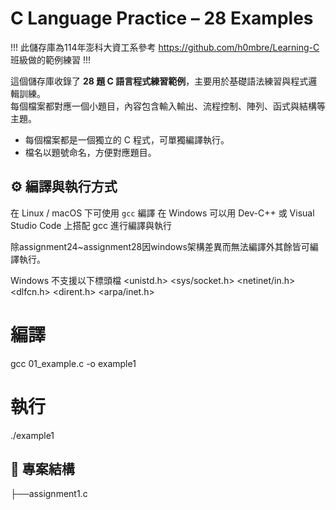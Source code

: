 # C Language Practice – 28 Examples

!!! 此儲存庫為114年澎科大資工系參考 https://github.com/h0mbre/Learning-C 班級做的範例練習 !!!

這個儲存庫收錄了 **28 題 C 語言程式練習範例**，主要用於基礎語法練習與程式邏輯訓練。  
每個檔案都對應一個小題目，內容包含輸入輸出、流程控制、陣列、函式與結構等主題。


- 每個檔案都是一個獨立的 C 程式，可單獨編譯執行。
- 檔名以題號命名，方便對應題目。

## ⚙️ 編譯與執行方式
在 Linux / macOS 下可使用 `gcc` 編譯
在 Windows 可以用 Dev-C++ 或 Visual Studio Code 上搭配 gcc 進行編譯與執行

除assignment24~assignment28因windows架構差異而無法編譯外其餘皆可編譯執行。

Windows 不支援以下標頭檔
<unistd.h>
<sys/socket.h>
<netinet/in.h>
<dlfcn.h>
<dirent.h>
<arpa/inet.h>

# 編譯
gcc 01_example.c -o example1

# 執行
./example1



## 📂 專案結構
├──assignment1.c
